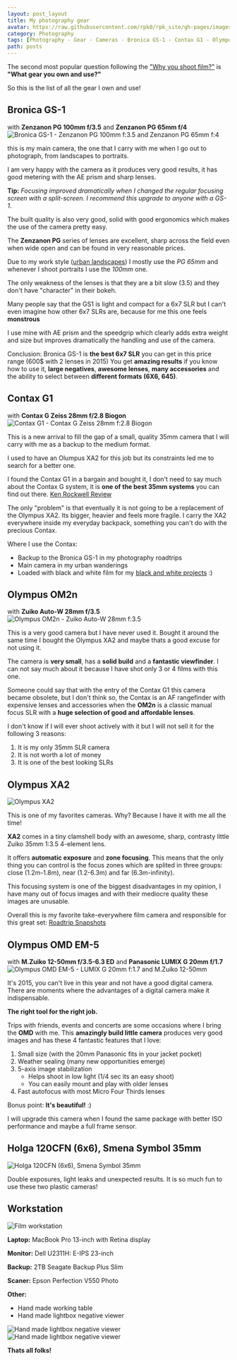 ```yaml
---
layout: post_layout
title: My photography gear
avatar: https://raw.githubusercontent.com/rpk0/rpk_site/gh-pages/images/posts/my_gear/my_gear_logo.jpg
category: Photography
tags: [Photography - Gear - Cameras - Bronica GS-1 - Contax G1 - Olympus XA2 - Olympus OM2n - Olympus OMD EM-5]
path: posts
---
```


The second most popular question following the ["Why you shoot film?"](http://rpk.io/posts/why-I-shoot-film/) is **"What gear you own and use?"**

So this is the list of all the gear I own and use!

## **Bronica GS-1**
with **Zenzanon PG 100mm f/3.5** and **Zenzanon PG 65mm f/4**  
![Bronica GS-1 - Zenzanon PG 100mm f:3.5 and Zenzanon PG 65mm f:4](https://raw.githubusercontent.com/rpk0/rpk_site/gh-pages/images/posts/my_gear/Bronica%20GS-1%20-%20Zenzanon%20PG%20100mm%20f:3.5%20and%20Zenzanon%20PG%2065mm%20f:4.jpg)

this is my main camera, the one that I carry with me when I go out to photograph, from landscapes to portraits. 

I am very happy with the camera as it produces very good results,
it has good metering with the AE prism and sharp lenses.

**Tip:**
*Focusing improved dramatically when I changed the regular focusing screen with a split-screen. I recommend this upgrade to anyone with a GS-1.*

The built quality is also very good, solid with good ergonomics which makes the use of the camera pretty easy.

The **Zenzanon PG** series of lenses are excellent, sharp across the field even when wide open and can be found in very reasonable prices.

Due to my work style ([urban landscapes](http://rpk.io/photo_essays/on_the_road/)) I mostly use the *PG 65mm* and whenever I shoot portraits I use the *100mm* one.

The only weakness of the lenses is that they are a bit slow (3.5) and they don't have "character" in their bokeh.

Many people say that the GS1 is light and compact for a 6x7 SLR but I can't even imagine how other 6x7 SLRs are, because for me this one feels **monstrous** 

I use mine with AE prism and the speedgrip which clearly adds extra weight and size but improves dramatically the handling and use of the camera.

Conclusion: 
Bronica GS-1 is **the best 6x7 SLR** you can get in this price range (600$ with 2 lenses in 2015)
You get **amazing results** if you know how to use it, **large negatives**, **awesome lenses**, **many accessories** and the ability to select between **different formats (6X6, 645)**.

## **Contax G1** 
with **Contax G Zeiss 28mm f/2.8 Biogon**
![Contax G1 - Contax G Zeiss 28mm f:2.8 Biogon](https://raw.githubusercontent.com/rpk0/rpk_site/gh-pages/images/posts/my_gear/Contax%20G1%20-%20Contax%20G%20Zeiss%2028mm%20f:2.8%20Biogon.jpg)

This is a new arrival to fill the gap of a small, quality 35mm camera that I will carry with me as a backup to the medium format. 

I used to have an Olumpus XA2 for this job but its constraints led me to search for a better one. 

I found the Contax G1 in a bargain and bought it, I don't need to say much about the Contax G system, it is **one of the best 35mm systems** you can find out there. [Ken Rockwell Review](http://www.kenrockwell.com/contax/g-system.htm)

The only "problem" is that eventually it is not going to be a replacement of the Olympus XA2. Its bigger, heavier and feels more fragile. I carry the XA2 everywhere inside my everyday backpack, something you can't do with the precious Contax. 

Where I use the Contax: 

- Backup to the Bronica GS-1 in my photography roadtrips
- Main camera in my urban wanderings
- Loaded with black and white film for my [black and white projects](http://rpk.io/photo_essays/roadtrip_snapshots/) :) 

## **Olympus OM2n** 
with **Zuiko Auto-W 28mm f/3.5**
![Olympus OM2n - Zuiko Auto-W 28mm f:3.5](https://raw.githubusercontent.com/rpk0/rpk_site/gh-pages/images/posts/my_gear/Olympus%20OM2n%20-%20Zuiko%20Auto-W%2028mm%20f:3.5.jpg)

This is a very good camera but I have never used it. Bought it around the same time I bought the Olympus XA2 and maybe thats a good excuse for not using it. 

The camera is **very small**, has a **solid build** and a **fantastic viewfinder**. I can not say much about it because I have shot only 3 or 4 films with this one. 

Someone could say that with the entry of the Contax G1 this camera became obsolete, but I don't think so, the Contax is an AF rangefinder with expensive lenses and accessories when the **OM2n** is a classic manual focus SLR with a **huge selection of good and affordable lenses**. 

I don't know if I will ever shoot actively with it but I will not sell it for the following 3 reasons:

1. It is my only 35mm SLR camera
2. It is not worth a lot of money
3. It is one of the best looking SLRs 

## **Olympus XA2**
![Olympus XA2](https://raw.githubusercontent.com/rpk0/rpk_site/gh-pages/images/posts/my_gear/Olympus%20XA2.jpg)

This is one of my favorites cameras. Why? Because I have it with me all the time! 

**XA2** comes in a tiny clamshell body with an awesome, sharp, contrasty little Zuiko 35mm 1:3.5 4-element lens.

It offers **automatic exposure** and **zone focusing**. This means that the only thing you can control is the focus zones which are splited in three groups: close (1.2m-1.8m), near (1.2-6.3m) and far (6.3m-infinity).

This focusing system is one of the biggest disadvantages in my opinion, I have many out of focus images and with their mediocre quality these images are unusable. 

Overall this is my favorite take-everywhere film camera and responsible for this great set: [Roadtrip Snapshots](http://rpk.io/photo_essays/roadtrip_snapshots/)

## **Olympus OMD EM-5**
with **M.Zuiko 12-50mm f/3.5-6.3 ED** and **Panasonic LUMIX G 20mm f/1.7**
![Olympus OMD EM-5 - LUMIX G 20mm f:1.7 and M.Zuiko 12-50mm](https://raw.githubusercontent.com/rpk0/rpk_site/gh-pages/images/posts/my_gear/Olympus%20OMD%20EM-5%20-%20LUMIX%20G%2020mm%20f:1.7%20and%20M.Zuiko%2012-50mm.jpg)

It's 2015, you can't live in this year and not have a good digital camera. There are moments where the advantages of a digital camera make it indispensable.

**The right tool for the right job.**

Trips with friends, events and concerts are some occasions where I bring the **OMD** with me.
This **amazingly build little camera** produces very good images and has these 4 fantastic features that I love: 

1. Small size (with the 20mm Panasonic fits in your jacket pocket)
2. Weather sealing (many new opportunities emerge)
3. 5-axis image stabilization 
    - Helps shoot in low light (1/4 sec its an easy shoot)
    - You can easily mount and play with older lenses
4. Fast autofocus with most Micro Four Thirds lenses 

Bonus point: **It's beautiful!** :) 

I will upgrade this camera when I found the same package with better ISO performance and maybe a full frame sensor. 

## **Holga 120CFN (6x6), Smena Symbol 35mm**
![Holga 120CFN (6x6), Smena Symbol 35mm](https://raw.githubusercontent.com/rpk0/rpk_site/gh-pages/images/posts/my_gear/Holga%20120CFN,%20Smena%20Symbol%2035mm.jpg)

Double exposures, light leaks and unexpected results. It is so much fun to use these two plastic cameras!

## **Workstation**
![Film workstation](https://raw.githubusercontent.com/rpk0/rpk_site/gh-pages/images/posts/my_gear/Film%20workstation.jpg)

**Laptop:**
MacBook Pro 13-inch with Retina display

**Monitor:**
Dell U2311H: E-IPS 23-inch

**Backup:**
2TB Seagate Backup Plus Slim

**Scaner:**
Epson Perfection V550 Photo

**Other:**

- Hand made working table
- Hand made lightbox negative viewer

![Hand made lightbox negative viewer](https://raw.githubusercontent.com/rpk0/rpk_site/gh-pages/images/posts/my_gear/Lightbox%20negative%20viewer.jpg)
![Hand made lightbox negative viewer](https://raw.githubusercontent.com/rpk0/rpk_site/gh-pages/images/posts/my_gear/Lightbox%20negative%20viewer%202.jpg)

**Thats all folks!** 
